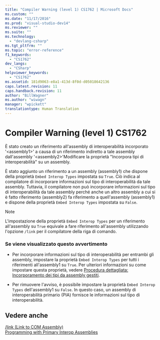 ```yaml
---
title: "Compiler Warning (level 1) CS1762 | Microsoft Docs"
ms.custom: ""
ms.date: "11/17/2016"
ms.prod: "visual-studio-dev14"
ms.reviewer: ""
ms.suite: ""
ms.technology: 
  - "devlang-csharp"
ms.tgt_pltfrm: ""
ms.topic: "error-reference"
f1_keywords: 
  - "CS1762"
dev_langs: 
  - "CSharp"
helpviewer_keywords: 
  - "CS1762"
ms.assetid: 181d9063-e8a1-413d-8f0d-d05018642136
caps.latest.revision: 11
caps.handback.revision: 11
author: "BillWagner"
ms.author: "wiwagn"
manager: "wpickett"
translationtype: Human Translation
---
```

# Compiler Warning (level 1) CS1762
È stato creato un riferimento all'assembly di interoperabilità incorporato '\<assembly1\>' a causa di un riferimento indiretto a tale assembly dall'assembly '\<assembly2\>'Modificare la proprietà "Incorpora tipi di interoperabilità" su un assembly.  
  
 È stato aggiunto un riferimento a un assembly \(assembly1\) che dispone della proprietà `Embed Interop Types` impostata su `True`.  Ciò indica al compilatore di incorporare informazioni sul tipo di interoperabilità da tale assembly.  Tuttavia, il compilatore non può incorporare informazioni sul tipo di interoperabilità da tale assembly perché anche un altro assembly a cui si è fatto riferimento \(assembly2\) fa riferimento a quell'assembly \(assembly1\) e dispone della proprietà `Embed Interop Types` impostata su `False`.  
  
> [!NOTE]
>  L'impostazione della proprietà `Embed Interop Types` per un riferimento all'assembly su `True` equivale a fare riferimento all'assembly utilizzando l'opzione `/link` per il compilatore della riga di comando.  
  
### Se viene visualizzato questo avvertimento  
  
-   Per incorporare informazioni sul tipo di interoperabilità per entrambi gli assembly, impostare la proprietà `Embed Interop Types` per tutti i riferimenti all'assembly1 su `True`.  Per ulteriori informazioni su come impostare questa proprietà, vedere [Procedura dettagliata: Incorporamento dei tipi da assembly gestiti](../Topic/Walkthrough:%20Embedding%20Types%20from%20Managed%20Assemblies%20\(C%23%20and%20Visual%20Basic\).md).  
  
-   Per rimuovere l'avviso, è possibile impostare la proprietà `Embed Interop Types` dell'assembly1 su `False`.  In questo caso, un assembly di interoperabilità primario \(PIA\) fornisce le informazioni sul tipo di interoperabilità.  
  
## Vedere anche  
 [\/link \(Link to COM Assembly\)](../../../csharp/language-reference/compiler-options/link-compiler-option.md)   
 [Programming with Primary Interop Assemblies](http://msdn.microsoft.com/it-it/306fa1d6-0703-4004-9e93-d0a57f1be81e)